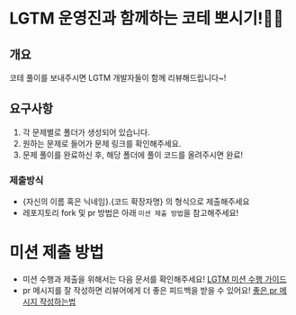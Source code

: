 # LGTM 운영진과 함께하는 코테 뽀시기!🥊🥊

## 개요

코테 풀이를 보내주시면 LGTM 개발자들이 함께 리뷰해드립니다~!

## 요구사항

1. 각 문제별로 폴더가 생성되어 있습니다.
2. 원하는 문제로 들어가 문제 링크를 확인해주세요.
3. 문제 풀이를 완료하신 후, 해당 폴더에 풀이 코드를 올려주시면 완료!

### 제출방식

- {자신의 이름 혹은 닉네임}.{코드 확장자명} 의 형식으로 제출해주세요
- 레포지토리 fork 및 pr 방법은 아래 `미션 제출 방법`을 참고해주세요!

# 미션 제출 방법

- 미션 수행과 제출을 위해서는 다음 문서를 확인해주세요!
[LGTM 미션 수행 가이드](https://www.notion.so/1e4dea4f3f8146c59f927dc31fd1cafc?pvs=21)
- pr 메시지를 잘 작성하면 리뷰어에게 더 좋은 피드백을 받을 수 있어요!
[좋은 pr 메시지 작성하는법](https://www.notion.so/32fcd20d0e8c426fa0d8a267558ddb38?pvs=21)

